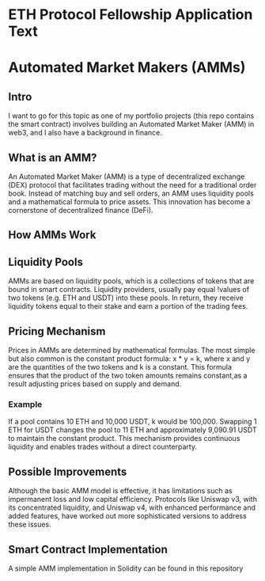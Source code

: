 # ETH Protocol Fellowship Application Text

# Automated Market Makers (AMMs)

## Intro
I want to go for this topic as one of my portfolio projects (this repo contains the smart contract) involves building an Automated Market Maker (AMM) in web3, and I also have a background in finance.

## What is an AMM?
An Automated Market Maker (AMM) is a type of decentralized exchange (DEX) protocol that facilitates trading without the need for a traditional order book. Instead of matching buy and sell orders, an AMM uses liquidity pools and a mathematical formula to price assets. This innovation has become a cornerstone of decentralized finance (DeFi).

## How AMMs Work
## Liquidity Pools
AMMs are based on liquidity pools, which is a collections of tokens that are bound in smart contracts. Liquidity providers, usually pay equal !values of two tokens (e.g. ETH and USDT) into these pools. In return, they receive liquidity tokens equal to their stake and earn a portion of the trading fees.

## Pricing Mechanism
Prices in AMMs are determined by mathematical formulas. The most simple but also common is the constant product formula: x * y = k, where x and y are the quantities of the two tokens and k is a constant. This formula ensures that the product of the two token amounts remains constant,as a result adjusting prices based on supply and demand.

### Example
If a pool contains 10 ETH and 10,000 USDT, k would be 100,000. Swapping 1 ETH for USDT changes the pool to 11 ETH and approximately 9,090.91 USDT to maintain the constant product. This mechanism provides continuous liquidity and enables trades without a direct counterparty.

## Possible Improvements
Although the basic AMM model is effective, it has limitations such as impermanent loss and low capital efficiency. Protocols like Uniswap v3, with its concentrated liquidity, and Uniswap v4, with enhanced performance and added features, have worked out more sophisticated versions to address these issues.

## Smart Contract Implementation
A simple AMM implementation in Solidity can be found in this repository
